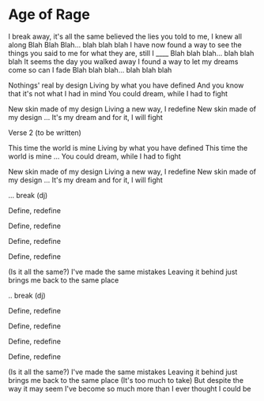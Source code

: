 Age of Rage
===========

I break away, it's all the same believed the lies you told to me, I knew all along
Blah Blah Blah... blah blah blah
I have now found a way to see the things you said to me for what they are, still I ____
Blah blah blah... blah blah blah
It seems the day you walked away I found a way to let my dreams come so can I fade
Blah blah blah... blah blah blah

Nothings' real by design
Living by what you have defined
And you know that it's not what I had in mind
You could dream, while I had to fight

New skin made of my design
Living a new way, I redefine
New skin made of my design
...
It's my dream and for it, I will fight

Verse 2 (to be written)

This time the world is mine
Living by what you have defined
This time the world is mine
...
You could dream, while I had to fight

New skin made of my design
Living a new way, I redefine
New skin made of my design
...
It's my dream and for it, I will fight

... break (dj)

Define, redefine

Define, redefine

Define, redefine

Define, redefine

(Is it all the same?)
I've made the same mistakes
Leaving it behind just brings me back to the same place

.. break (dj)

Define, redefine

Define, redefine

Define, redefine

Define, redefine

(Is it all the same?)
I've made the same mistakes
Leaving it behind just brings me back to the same place
(It's too much to take)
But despite the way it may seem
I've become so much more than I ever thought I could be




